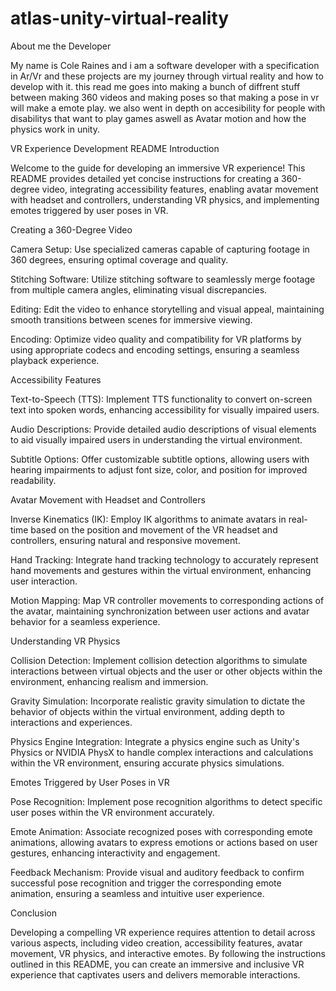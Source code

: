 # atlas-unity-virtual-reality

About me the Developer

My name is Cole Raines and i am a software developer with a specification in Ar/Vr and these projects are my journey through virtual reality and how to develop with it. this read me goes into making a bunch of diffrent stuff between making 360 videos and making poses so that making a pose in vr will make a emote play. we also went in depth on accesibility for people with disabilitys that want to play games aswell as Avatar motion and how the physics work in unity.

VR Experience Development README
Introduction

Welcome to the guide for developing an immersive VR experience! This README provides detailed yet concise instructions for creating a 360-degree video, integrating accessibility features, enabling avatar movement with headset and controllers, understanding VR physics, and implementing emotes triggered by user poses in VR.

Creating a 360-Degree Video

Camera Setup: Use specialized cameras capable of capturing footage in 360 degrees, ensuring optimal coverage and quality.

Stitching Software: Utilize stitching software to seamlessly merge footage from multiple camera angles, eliminating visual discrepancies.

Editing: Edit the video to enhance storytelling and visual appeal, maintaining smooth transitions between scenes for immersive viewing.

Encoding: Optimize video quality and compatibility for VR platforms by using appropriate codecs and encoding settings, ensuring a seamless playback experience.

Accessibility Features

Text-to-Speech (TTS): Implement TTS functionality to convert on-screen text into spoken words, enhancing accessibility for visually impaired users.

Audio Descriptions: Provide detailed audio descriptions of visual elements to aid visually impaired users in understanding the virtual environment.

Subtitle Options: Offer customizable subtitle options, allowing users with hearing impairments to adjust font size, color, and position for improved readability.

Avatar Movement with Headset and Controllers

Inverse Kinematics (IK): Employ IK algorithms to animate avatars in real-time based on the position and movement of the VR headset and controllers, ensuring natural and responsive movement.

Hand Tracking: Integrate hand tracking technology to accurately represent hand movements and gestures within the virtual environment, enhancing user interaction.

Motion Mapping: Map VR controller movements to corresponding actions of the avatar, maintaining synchronization between user actions and avatar behavior for a seamless experience.

Understanding VR Physics

Collision Detection: Implement collision detection algorithms to simulate interactions between virtual objects and the user or other objects within the environment, enhancing realism and immersion.

Gravity Simulation: Incorporate realistic gravity simulation to dictate the behavior of objects within the virtual environment, adding depth to interactions and experiences.

Physics Engine Integration: Integrate a physics engine such as Unity's Physics or NVIDIA PhysX to handle complex interactions and calculations within the VR environment, ensuring accurate physics simulations.

Emotes Triggered by User Poses in VR

Pose Recognition: Implement pose recognition algorithms to detect specific user poses within the VR environment accurately.

Emote Animation: Associate recognized poses with corresponding emote animations, allowing avatars to express emotions or actions based on user gestures, enhancing interactivity and engagement.

Feedback Mechanism: Provide visual and auditory feedback to confirm successful pose recognition and trigger the corresponding emote animation, ensuring a seamless and intuitive user experience.

Conclusion

Developing a compelling VR experience requires attention to detail across various aspects, including video creation, accessibility features, avatar movement, VR physics, and interactive emotes. By following the instructions outlined in this README, you can create an immersive and inclusive VR experience that captivates users and delivers memorable interactions.

